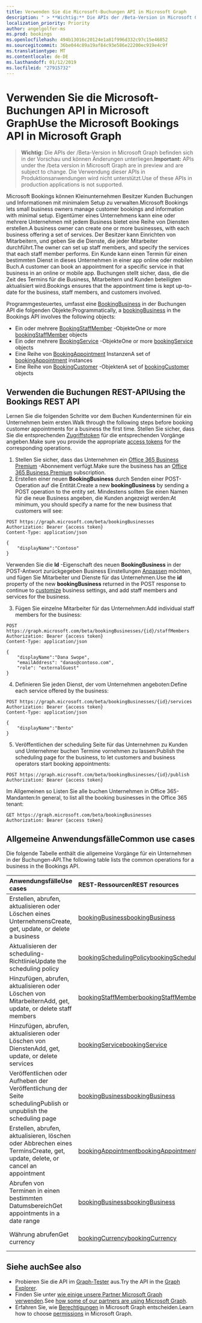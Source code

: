 ```yaml
---
title: Verwenden Sie die Microsoft-Buchungen API in Microsoft Graph
description: " > **Wichtig:** Die APIs der /Beta-Version in Microsoft Graph befinden sich in der Vorschau und können Änderungen unterliegen. Die Verwendung dieser APIs in Produktionsanwendungen wird nicht unterstützt."
localization_priority: Priority
author: angelgolfer-ms
ms.prod: bookings
ms.openlocfilehash: 494b13016c20124e1a81f996d332c97c15e46852
ms.sourcegitcommit: 36be044c89a19af84c93e586e22200ec919e4c9f
ms.translationtype: MT
ms.contentlocale: de-DE
ms.lasthandoff: 01/12/2019
ms.locfileid: "27915732"
---
```

# <a name="use-the-microsoft-bookings-api-in-microsoft-graph"></a><span data-ttu-id="07f72-104">Verwenden Sie die Microsoft-Buchungen API in Microsoft Graph</span><span class="sxs-lookup"><span data-stu-id="07f72-104">Use the Microsoft Bookings API in Microsoft Graph</span></span>

 > <span data-ttu-id="07f72-105">**Wichtig:** Die APIs der /Beta-Version in Microsoft Graph befinden sich in der Vorschau und können Änderungen unterliegen.</span><span class="sxs-lookup"><span data-stu-id="07f72-105">**Important:** APIs under the /beta version in Microsoft Graph are in preview and are subject to change.</span></span> <span data-ttu-id="07f72-106">Die Verwendung dieser APIs in Produktionsanwendungen wird nicht unterstützt.</span><span class="sxs-lookup"><span data-stu-id="07f72-106">Use of these APIs in production applications is not supported.</span></span>
 
<span data-ttu-id="07f72-107">Microsoft Bookings können Kleinunternehmen Besitzer Kunden Buchungen und Informationen mit minimalem Setup zu verwalten.</span><span class="sxs-lookup"><span data-stu-id="07f72-107">Microsoft Bookings lets small business owners manage customer bookings and information with minimal setup.</span></span> <span data-ttu-id="07f72-108">Eigentümer eines Unternehmens kann eine oder mehrere Unternehmen mit jedem Business bietet eine Reihe von Diensten erstellen.</span><span class="sxs-lookup"><span data-stu-id="07f72-108">A business owner can create one or more businesses, with each business offering a set of services.</span></span> <span data-ttu-id="07f72-109">Der Besitzer kann Einrichten von Mitarbeitern, und geben Sie die Dienste, die jeder Mitarbeiter durchführt.</span><span class="sxs-lookup"><span data-stu-id="07f72-109">The owner can set up staff members, and specify the services that each staff member performs.</span></span> <span data-ttu-id="07f72-110">Ein Kunde kann einen Termin für einen bestimmten Dienst in dieses Unternehmen in einer app online oder mobilen Buch.</span><span class="sxs-lookup"><span data-stu-id="07f72-110">A customer can book an appointment for a specific service in that business in an online or mobile app.</span></span> <span data-ttu-id="07f72-111">Buchungen stellt sicher, dass, die die Zeit des Termins für die Business, Mitarbeitern und Kunden beteiligten aktualisiert wird.</span><span class="sxs-lookup"><span data-stu-id="07f72-111">Bookings ensures that the appointment time is kept up-to-date for the business, staff members, and customers involved.</span></span>

<span data-ttu-id="07f72-112">Programmgesteuertes, umfasst eine [BookingBusiness](bookingbusiness.md) in der Buchungen API die folgenden Objekte:</span><span class="sxs-lookup"><span data-stu-id="07f72-112">Programmatically, a [bookingBusiness](bookingbusiness.md) in the Bookings API involves the following objects:</span></span>
 
- <span data-ttu-id="07f72-113">Ein oder mehrere [BookingStaffMember](bookingstaffmember.md) -Objekte</span><span class="sxs-lookup"><span data-stu-id="07f72-113">One or more [bookingStaffMember](bookingstaffmember.md) objects</span></span>
- <span data-ttu-id="07f72-114">Ein oder mehrere [BookingService](bookingservice.md) -Objekte</span><span class="sxs-lookup"><span data-stu-id="07f72-114">One or more [bookingService](bookingservice.md) objects</span></span>
- <span data-ttu-id="07f72-115">Eine Reihe von [BookingAppointment](bookingappointment.md) Instanzen</span><span class="sxs-lookup"><span data-stu-id="07f72-115">A set of [bookingAppointment](bookingappointment.md) instances</span></span>
- <span data-ttu-id="07f72-116">Eine Reihe von [BookingCustomer](bookingcustomer.md) -Objekten</span><span class="sxs-lookup"><span data-stu-id="07f72-116">A set of [bookingCustomer](bookingcustomer.md) objects</span></span>

## <a name="using-the-bookings-rest-api"></a><span data-ttu-id="07f72-117">Verwenden die Buchungen REST-API</span><span class="sxs-lookup"><span data-stu-id="07f72-117">Using the Bookings REST API</span></span>

<span data-ttu-id="07f72-118">Lernen Sie die folgenden Schritte vor dem Buchen Kundenterminen für ein Unternehmen beim ersten.</span><span class="sxs-lookup"><span data-stu-id="07f72-118">Walk through the following steps before booking customer appointments for a business the first time.</span></span> <span data-ttu-id="07f72-119">Stellen Sie sicher, dass Sie die entsprechenden [Zugriffstoken](/graph/auth-overview) für die entsprechenden Vorgänge angeben.</span><span class="sxs-lookup"><span data-stu-id="07f72-119">Make sure you provide the appropriate [access tokens](/graph/auth-overview) for the corresponding operations.</span></span>

1. <span data-ttu-id="07f72-120">Stellen Sie sicher, dass das Unternehmen ein [Office 365 Business Premium](https://products.office.com/en-us/business/office-365-business-premium) -Abonnement verfügt.</span><span class="sxs-lookup"><span data-stu-id="07f72-120">Make sure the business has an [Office 365 Business Premium](https://products.office.com/en-us/business/office-365-business-premium) subscription.</span></span>
2. <span data-ttu-id="07f72-121">Erstellen einer neuen **BookingBusiness** durch Senden einer POST-Operation auf die Entität.</span><span class="sxs-lookup"><span data-stu-id="07f72-121">Create a new **bookingBusiness** by sending a POST operation to the entity set.</span></span> <span data-ttu-id="07f72-122">Mindestens sollten Sie einen Namen für die neue Business angeben, die Kunden angezeigt werden:<!-- { "blockType": "ignored" } --></span><span class="sxs-lookup"><span data-stu-id="07f72-122">At minimum, you should specify a name for the new business that customers will see: <!-- { "blockType": "ignored" } --></span></span>
```http
POST https://graph.microsoft.com/beta/bookingBusinesses
Authorization: Bearer {access token}
Content-Type: application/json

{
    "displayName":"Contoso"
}
```
<span data-ttu-id="07f72-123">Verwenden Sie die **Id** -Eigenschaft des neuen **BookingBusiness** in der POST-Antwort zurückgegeben Business Einstellungen [Anpassen](../api/bookingbusiness-update.md) möchten, und fügen Sie Mitarbeiter und Dienste für das Unternehmen.</span><span class="sxs-lookup"><span data-stu-id="07f72-123">Use the **id** property of the new **bookingBusiness** returned in the POST response to continue to [customize](../api/bookingbusiness-update.md) business settings, and add staff members and services for the business.</span></span>

3. <span data-ttu-id="07f72-124">Fügen Sie einzelne Mitarbeiter für das Unternehmen:<!-- { "blockType": "ignored" } --></span><span class="sxs-lookup"><span data-stu-id="07f72-124">Add individual staff members for the business: <!-- { "blockType": "ignored" } --></span></span>
```http
POST https://graph.microsoft.com/beta/bookingBusinesses/{id}/staffMembers
Authorization: Bearer {access token}
Content-Type: application/json

{
    "displayName":"Dana Swope",
    "emailAddress": "danas@contoso.com",
    "role": "externalGuest"
}
```
4. <span data-ttu-id="07f72-125">Definieren Sie jeden Dienst, der vom Unternehmen angeboten:<!-- { "blockType": "ignored" } --></span><span class="sxs-lookup"><span data-stu-id="07f72-125">Define each service offered by the business: <!-- { "blockType": "ignored" } --></span></span>
```http
POST https://graph.microsoft.com/beta/bookingBusinesses/{id}/services
Authorization: Bearer {access token}
Content-Type: application/json

{
    "displayName":"Bento"
}
```
5. <span data-ttu-id="07f72-126">Veröffentlichen der scheduling Seite für das Unternehmen zu Kunden und Unternehmer buchen Termine vornehmen zu lassen:<!-- { "blockType": "ignored" } --></span><span class="sxs-lookup"><span data-stu-id="07f72-126">Publish the scheduling page for the business, to let customers and business operators start booking appointments: <!-- { "blockType": "ignored" } --></span></span>
```http
POST https://graph.microsoft.com/beta/bookingBusinesses/{id}/publish
Authorization: Bearer {access token}
```

<span data-ttu-id="07f72-127">Im Allgemeinen so Listen Sie alle buchen Unternehmen in Office 365-Mandanten:<!-- { "blockType": "ignored" } --></span><span class="sxs-lookup"><span data-stu-id="07f72-127">In general, to list all the booking businesses in the Office 365 tenant: <!-- { "blockType": "ignored" } --></span></span>
```http
GET https://graph.microsoft.com/beta/bookingBusinesses
Authorization: Bearer {access token}
```

## <a name="common-use-cases"></a><span data-ttu-id="07f72-128">Allgemeine Anwendungsfälle</span><span class="sxs-lookup"><span data-stu-id="07f72-128">Common use cases</span></span> 

<span data-ttu-id="07f72-129">Die folgende Tabelle enthält die allgemeine Vorgänge für ein Unternehmen in der Buchungen-API.</span><span class="sxs-lookup"><span data-stu-id="07f72-129">The following table lists the common operations for a business in the Bookings API.</span></span>

| <span data-ttu-id="07f72-130">Anwendungsfälle</span><span class="sxs-lookup"><span data-stu-id="07f72-130">Use cases</span></span>        | <span data-ttu-id="07f72-131">REST-Ressourcen</span><span class="sxs-lookup"><span data-stu-id="07f72-131">REST resources</span></span> | <span data-ttu-id="07f72-132">Siehe auch</span><span class="sxs-lookup"><span data-stu-id="07f72-132">See also</span></span> |
|:---------------|:--------|:----------|
| <span data-ttu-id="07f72-133">Erstellen, abrufen, aktualisieren oder Löschen eines Unternehmens</span><span class="sxs-lookup"><span data-stu-id="07f72-133">Create, get, update, or delete a business</span></span> | [<span data-ttu-id="07f72-134">bookingBusiness</span><span class="sxs-lookup"><span data-stu-id="07f72-134">bookingBusiness</span></span>](bookingbusiness.md) | [<span data-ttu-id="07f72-135">Methoden des bookingBusiness</span><span class="sxs-lookup"><span data-stu-id="07f72-135">Methods of bookingBusiness</span></span>](bookingbusiness.md#methods) |
| <span data-ttu-id="07f72-136">Aktualisieren der scheduling-Richtlinie</span><span class="sxs-lookup"><span data-stu-id="07f72-136">Update the scheduling policy</span></span> | [<span data-ttu-id="07f72-137">bookingSchedulingPolicy</span><span class="sxs-lookup"><span data-stu-id="07f72-137">bookingSchedulingPolicy</span></span>](bookingschedulingpolicy.md) | [<span data-ttu-id="07f72-138">Aktualisieren einer bookingBusiness</span><span class="sxs-lookup"><span data-stu-id="07f72-138">Update a bookingBusiness</span></span>](../api/bookingbusiness-update.md) |
| <span data-ttu-id="07f72-139">Hinzufügen, abrufen, aktualisieren oder Löschen von Mitarbeitern</span><span class="sxs-lookup"><span data-stu-id="07f72-139">Add, get, update, or delete staff members</span></span> | [<span data-ttu-id="07f72-140">bookingStaffMember</span><span class="sxs-lookup"><span data-stu-id="07f72-140">bookingStaffMember</span></span>](bookingstaffmember.md) | [<span data-ttu-id="07f72-141">Methoden des bookingStaffMember</span><span class="sxs-lookup"><span data-stu-id="07f72-141">Methods of bookingStaffMember</span></span>](bookingstaffmember.md#methods)  |
| <span data-ttu-id="07f72-142">Hinzufügen, abrufen, aktualisieren oder Löschen von Diensten</span><span class="sxs-lookup"><span data-stu-id="07f72-142">Add, get, update, or delete services</span></span> | [<span data-ttu-id="07f72-143">bookingService</span><span class="sxs-lookup"><span data-stu-id="07f72-143">bookingService</span></span>](bookingservice.md) | [<span data-ttu-id="07f72-144">Methoden des bookingService</span><span class="sxs-lookup"><span data-stu-id="07f72-144">Methods of bookingService</span></span>](bookingservice.md#methods)  |
| <span data-ttu-id="07f72-145">Veröffentlichen oder Aufheben der Veröffentlichung der Seite scheduling</span><span class="sxs-lookup"><span data-stu-id="07f72-145">Publish or unpublish the scheduling page</span></span> | [<span data-ttu-id="07f72-146">bookingBusiness</span><span class="sxs-lookup"><span data-stu-id="07f72-146">bookingBusiness</span></span>](bookingbusiness.md) | [<span data-ttu-id="07f72-147">Veröffentlichen</span><span class="sxs-lookup"><span data-stu-id="07f72-147">publish</span></span>](../api/bookingbusiness-publish.md) <br> [<span data-ttu-id="07f72-148">Aufheben der Veröffentlichung</span><span class="sxs-lookup"><span data-stu-id="07f72-148">unpublish</span></span>](../api/bookingbusiness-unpublish.md) |
| <span data-ttu-id="07f72-149">Erstellen, abrufen, aktualisieren, löschen oder Abbrechen eines Termins</span><span class="sxs-lookup"><span data-stu-id="07f72-149">Create, get, update, delete, or cancel an appointment</span></span> | [<span data-ttu-id="07f72-150">bookingAppointment</span><span class="sxs-lookup"><span data-stu-id="07f72-150">bookingAppointment</span></span>](bookingappointment.md) | [<span data-ttu-id="07f72-151">Methoden des bookingAppointment</span><span class="sxs-lookup"><span data-stu-id="07f72-151">Methods of bookingAppointment</span></span>](bookingappointment.md#methods)  |
| <span data-ttu-id="07f72-152">Abrufen von Terminen in einen bestimmten Datumsbereich</span><span class="sxs-lookup"><span data-stu-id="07f72-152">Get appointments in a date range</span></span> | [<span data-ttu-id="07f72-153">bookingBusiness</span><span class="sxs-lookup"><span data-stu-id="07f72-153">bookingBusiness</span></span>](bookingbusiness.md) | [<span data-ttu-id="07f72-154">Liste Buchungen calendarView</span><span class="sxs-lookup"><span data-stu-id="07f72-154">List Bookings calendarView</span></span>](../api/bookingbusiness-list-calendarview.md) |
| <span data-ttu-id="07f72-155">Währung abrufen</span><span class="sxs-lookup"><span data-stu-id="07f72-155">Get currency</span></span> | [<span data-ttu-id="07f72-156">bookingCurrency</span><span class="sxs-lookup"><span data-stu-id="07f72-156">bookingCurrency</span></span>](bookingcurrency.md) | [<span data-ttu-id="07f72-157">Methoden des bookingCurrency</span><span class="sxs-lookup"><span data-stu-id="07f72-157">Methods of bookingCurrency</span></span>](bookingcurrency.md#methods) |


## <a name="see-also"></a><span data-ttu-id="07f72-158">Siehe auch</span><span class="sxs-lookup"><span data-stu-id="07f72-158">See also</span></span>

- <span data-ttu-id="07f72-159">Probieren Sie die API im [Graph-Tester](https://developer.microsoft.com/graph/graph-explorer) aus.</span><span class="sxs-lookup"><span data-stu-id="07f72-159">Try the API in the [Graph Explorer](https://developer.microsoft.com/graph/graph-explorer).</span></span>
- <span data-ttu-id="07f72-160">Finden Sie unter [wie einige unsere Partner Microsoft Graph verwenden](https://developer.microsoft.com/graph/graph/examples#partners).</span><span class="sxs-lookup"><span data-stu-id="07f72-160">See [how some of our partners are using Microsoft Graph](https://developer.microsoft.com/graph/graph/examples#partners).</span></span>
- <span data-ttu-id="07f72-161">Erfahren Sie, wie [Berechtigungen](/graph/permissions-reference) in Microsoft Graph entscheiden.</span><span class="sxs-lookup"><span data-stu-id="07f72-161">Learn how to choose [permissions](/graph/permissions-reference) in Microsoft Graph.</span></span>
